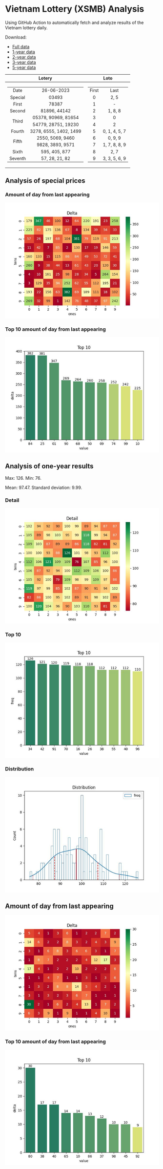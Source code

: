 # Vietnam Lottery (XSMB) Analysis

Using GitHub Action to automatically fetch and analyze results of the Vietnam lottery daily.

Download:

* [Full data](https://raw.githubusercontent.com/khiemdoan/vietnam-lottery-xsmb-analysis/main/results/xsmb.csv)
* [1-year data](https://raw.githubusercontent.com/khiemdoan/vietnam-lottery-xsmb-analysis/main/results/xsmb_1_year.csv)
* [2-year data](https://raw.githubusercontent.com/khiemdoan/vietnam-lottery-xsmb-analysis/main/results/xsmb_2_year.csv)
* [3-year data](https://raw.githubusercontent.com/khiemdoan/vietnam-lottery-xsmb-analysis/main/results/xsmb_3_year.csv)
* [5-year data](https://raw.githubusercontent.com/khiemdoan/vietnam-lottery-xsmb-analysis/main/results/xsmb_5_year.csv)

| Lotery      | Loto |
| :-----------: | :-----------: |
| <table><tr><td>Date</td><td>26-06-2023</td></tr><tr><td>Special</td><td>03493</td></tr><tr><td>First</td><td>78387</td></tr><tr><td>Second</td><td>81896, 44142</td></tr><tr><td rowspan="2">Third</td><td>05378, 90969, 81654</td></tr><tr><td>54779, 28751, 19230</td></tr><tr><td>Fourth</td><td>3278, 6555, 1402, 1499</td></tr><tr><td rowspan="2">Fifth</td><td>2550, 5069, 9460</td></tr><tr><td>9828, 3893, 9571</td></tr><tr><td>Sixth</td><td>595, 405, 877</td></tr><tr><td>Seventh</td><td>57, 28, 21, 82</td></tr></table> | <table><tr><td>First</td><td>Last</td></tr><tr><td>0</td><td>2, 5</td></tr><tr><td>1</td><td>-</td></tr><tr><td>2</td><td>1, 8, 8</td></tr><tr><td>3</td><td>0</td></tr><tr><td>4</td><td>2</td></tr><tr><td>5</td><td>0, 1, 4, 5, 7</td></tr><tr><td>6</td><td>0, 9, 9</td></tr><tr><td>7</td><td>1, 7, 8, 8, 9</td></tr><tr><td>8</td><td>2, 7</td></tr><tr><td>9</td><td>3, 3, 5, 6, 9</td></tr></table> |


<h2>Analysis of special prices</h2>

<h3>Amount of day from last appearing</h3>

![Delta](images/special_delta.jpg)

<h3>Top 10 amount of day from last appearing</h3>

![Delta top 10](images/special_delta_top_10.jpg)

<h2>Analysis of one-year results</h2>

Max: 126. Min: 76.

Mean: 97.47. Standard deviation: 9.99.

<h3>Detail</h3>

![Detail](images/heatmap.jpg)

<h3>Top 10</h3>

![Top 10](images/top-10.jpg)

<h3>Distribution</h3>

![Distribution](images/distribution.jpg)

<h2>Amount of day from last appearing</h2>

![Delta](images/delta.jpg)

<h3>Top 10 amount of day from last appearing</h3>

![Delta top 10](images/delta_top_10.jpg)